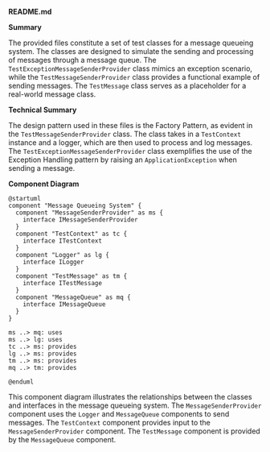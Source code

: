 **README.md**

**Summary**

The provided files constitute a set of test classes for a message queueing system. The classes are designed to simulate the sending and processing of messages through a message queue. The `TestExceptionMessageSenderProvider` class mimics an exception scenario, while the `TestMessageSenderProvider` class provides a functional example of sending messages. The `TestMessage` class serves as a placeholder for a real-world message class.

**Technical Summary**

The design pattern used in these files is the Factory Pattern, as evident in the `TestMessageSenderProvider` class. The class takes in a `TestContext` instance and a logger, which are then used to process and log messages. The `TestExceptionMessageSenderProvider` class exemplifies the use of the Exception Handling pattern by raising an `ApplicationException` when sending a message.

**Component Diagram**

```plantuml
@startuml
component "Message Queueing System" {
  component "MessageSenderProvider" as ms {
    interface IMessageSenderProvider
  }
  component "TestContext" as tc {
    interface ITestContext
  }
  component "Logger" as lg {
    interface ILogger
  }
  component "TestMessage" as tm {
    interface ITestMessage
  }
  component "MessageQueue" as mq {
    interface IMessageQueue
  }
}

ms ..> mq: uses
ms ..> lg: uses
tc ..> ms: provides
lg ..> ms: provides
tm ..> ms: provides
mq ..> tm: provides

@enduml
```

This component diagram illustrates the relationships between the classes and interfaces in the message queueing system. The `MessageSenderProvider` component uses the `Logger` and `MessageQueue` components to send messages. The `TestContext` component provides input to the `MessageSenderProvider` component. The `TestMessage` component is provided by the `MessageQueue` component.
